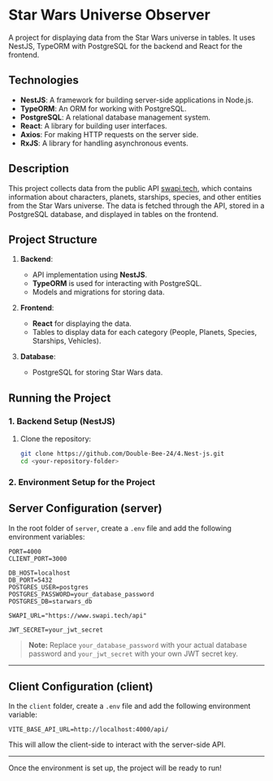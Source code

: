 # Star Wars Universe Observer

A project for displaying data from the Star Wars universe in tables. It uses NestJS, TypeORM with PostgreSQL for the backend and React for the frontend.

## Technologies

- **NestJS**: A framework for building server-side applications in Node.js.
- **TypeORM**: An ORM for working with PostgreSQL.
- **PostgreSQL**: A relational database management system.
- **React**: A library for building user interfaces.
- **Axios**: For making HTTP requests on the server side.
- **RxJS**: A library for handling asynchronous events.

## Description

This project collects data from the public API [swapi.tech](https://www.swapi.tech/), which contains information about characters, planets, starships, species, and other entities from the Star Wars universe. The data is fetched through the API, stored in a PostgreSQL database, and displayed in tables on the frontend.

## Project Structure

1. **Backend**: 
   - API implementation using **NestJS**.
   - **TypeORM** is used for interacting with PostgreSQL.
   - Models and migrations for storing data.

2. **Frontend**:
   - **React** for displaying the data.
   - Tables to display data for each category (People, Planets, Species, Starships, Vehicles).
   
3. **Database**:
   - PostgreSQL for storing Star Wars data.

## Running the Project

### 1. Backend Setup (NestJS)

1. Clone the repository:
   ```bash
   git clone https://github.com/Double-Bee-24/4.Nest-js.git
   cd <your-repository-folder>

### 2. Environment Setup for the Project

## Server Configuration (server)
In the root folder of `server`, create a `.env` file and add the following environment variables:

```
PORT=4000
CLIENT_PORT=3000

DB_HOST=localhost
DB_PORT=5432
POSTGRES_USER=postgres
POSTGRES_PASSWORD=your_database_password
POSTGRES_DB=starwars_db

SWAPI_URL="https://www.swapi.tech/api"

JWT_SECRET=your_jwt_secret
```
> **Note:** Replace `your_database_password` with your actual database password and `your_jwt_secret` with your own JWT secret key.

---

## Client Configuration (client)
In the `client` folder, create a `.env` file and add the following environment variable:

```
VITE_BASE_API_URL=http://localhost:4000/api/
```

This will allow the client-side to interact with the server-side API.

---

Once the environment is set up, the project will be ready to run!


